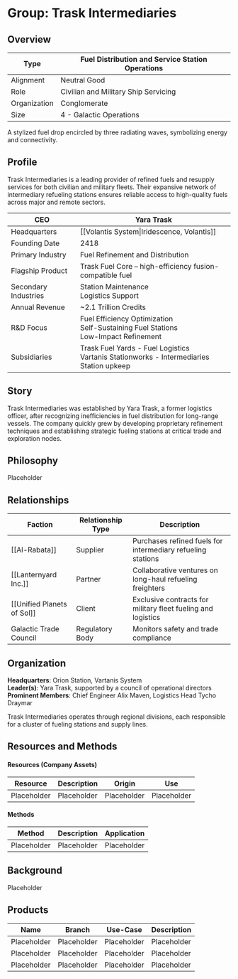 # Group: Trask Intermediaries

## Overview  
| Type         | Fuel Distribution and Service Station Operations |
| ------------ | ------------------------------------------------ |
| Alignment    | Neutral Good                                     |
| Role         | Civilian and Military Ship Servicing             |
| Organization | Conglomerate                                     |
| Size         | 4 - Galactic Operations                          |

A stylized fuel drop encircled by three radiating waves, symbolizing energy and connectivity.

## Profile

Trask Intermediaries is a leading provider of refined fuels and resupply services for both civilian and military fleets. Their expansive network of intermediary refueling stations ensures reliable access to high-quality fuels across major and remote sectors.

| CEO                  | Yara Trask                                                                                 |
| -------------------- | ------------------------------------------------------------------------------------------ |
| Headquarters         | [[Volantis System\|Iridescence, Volantis]]                                                 |
| Founding Date        | 2418                                                                                       |
| Primary Industry     | Fuel Refinement and Distribution                                                           |
| Flagship Product     | Trask Fuel Core – high-efficiency fusion-compatible fuel                                   |
| Secondary Industries | Station Maintenance  <br>Logistics Support                                                 |
| Annual Revenue       | ~2.1 Trillion Credits                                                                      |
| R&D Focus            | Fuel Efficiency Optimization  <br>Self-Sustaining Fuel Stations  <br>Low-Impact Refinement |
| Subsidiaries         | Trask Fuel Yards - Fuel Logistics<br>Vartanis Stationworks - Intermediaries Station upkeep |

## Story
Trask Intermediaries was established by Yara Trask, a former logistics officer, after recognizing inefficiencies in fuel distribution for long-range vessels. The company quickly grew by developing proprietary refinement techniques and establishing strategic fueling stations at critical trade and exploration nodes.
## Philosophy  
Placeholder 
## Relationships

| Faction                    | Relationship Type | Description                                                  |
| -------------------------- | ----------------- | ------------------------------------------------------------ |
| [[Al-Rabata]]              | Supplier          | Purchases refined fuels for intermediary refueling stations  |
| [[Lanternyard Inc.]]       | Partner           | Collaborative ventures on long-haul refueling freighters     |
| [[Unified Planets of Sol]] | Client            | Exclusive contracts for military fleet fueling and logistics |
| Galactic Trade Council     | Regulatory Body   | Monitors safety and trade compliance                         |

## Organization

**Headquarters**: Orion Station, Vartanis System  
**Leader(s)**: Yara Trask, supported by a council of operational directors  
**Prominent Members**: Chief Engineer Alix Maven, Logistics Head Tycho Draymar

Trask Intermediaries operates through regional divisions, each responsible for a cluster of fueling stations and supply lines.
  
## Resources and Methods

#### Resources (Company Assets)

| Resource    | Description | Origin      | Use         |
| ----------- | ----------- | ----------- | ----------- |
| Placeholder | Placeholder | Placeholder | Placeholder |

#### Methods

| Method      | Description | Application |
| ----------- | ----------- | ----------- |
| Placeholder | Placeholder | Placeholder |

## Background 
Placeholder
  
## Products 
| Name | Branch | Use-Case | Description |
| ----------- | ----------- | ----------- | ----------- |
| Placeholder | Placeholder | Placeholder | Placeholder | 
| Placeholder | Placeholder | Placeholder | Placeholder | 
| Placeholder | Placeholder | Placeholder | Placeholder |